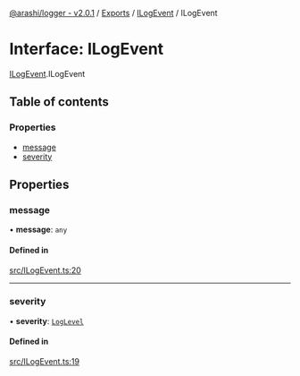 [@arashi/logger - v2.0.1](../README.md) / [Exports](../modules.md) / [ILogEvent](../modules/ILogEvent.md) / ILogEvent

# Interface: ILogEvent

[ILogEvent](../modules/ILogEvent.md).ILogEvent

## Table of contents

### Properties

- [message](ILogEvent.ILogEvent-1.md#message)
- [severity](ILogEvent.ILogEvent-1.md#severity)

## Properties

### message

• **message**: `any`

#### Defined in

[src/ILogEvent.ts:20](https://github.com/arashijs/logger/blob/ea93ee1/src/ILogEvent.ts#L20)

___

### severity

• **severity**: [`LogLevel`](../enums/LogLevel.LogLevel-1.md)

#### Defined in

[src/ILogEvent.ts:19](https://github.com/arashijs/logger/blob/ea93ee1/src/ILogEvent.ts#L19)

